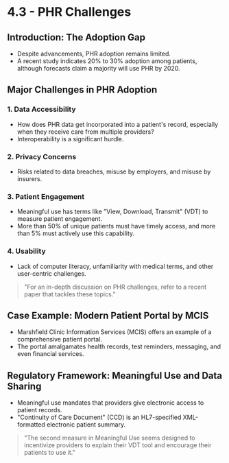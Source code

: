 # 4.3 - PHR Challenges

## Introduction: The Adoption Gap
- Despite advancements, PHR adoption remains limited.
- A recent study indicates 20% to 30% adoption among patients, although forecasts claim a majority will use PHR by 2020.

## Major Challenges in PHR Adoption

### 1. Data Accessibility
- How does PHR data get incorporated into a patient's record, especially when they receive care from multiple providers?
- Interoperability is a significant hurdle.

### 2. Privacy Concerns
- Risks related to data breaches, misuse by employers, and misuse by insurers.

### 3. Patient Engagement
- Meaningful use has terms like "View, Download, Transmit" (VDT) to measure patient engagement.
- More than 50% of unique patients must have timely access, and more than 5% must actively use this capability.

### 4. Usability
- Lack of computer literacy, unfamiliarity with medical terms, and other user-centric challenges.

> "For an in-depth discussion on PHR challenges, refer to a recent paper that tackles these topics."

## Case Example: Modern Patient Portal by MCIS
- Marshfield Clinic Information Services (MCIS) offers an example of a comprehensive patient portal.
- The portal amalgamates health records, test reminders, messaging, and even financial services.

## Regulatory Framework: Meaningful Use and Data Sharing
- Meaningful use mandates that providers give electronic access to patient records.
- "Continuity of Care Document" (CCD) is an HL7-specified XML-formatted electronic patient summary.

> "The second measure in Meaningful Use seems designed to incentivize providers to explain their VDT tool and encourage their patients to use it."


